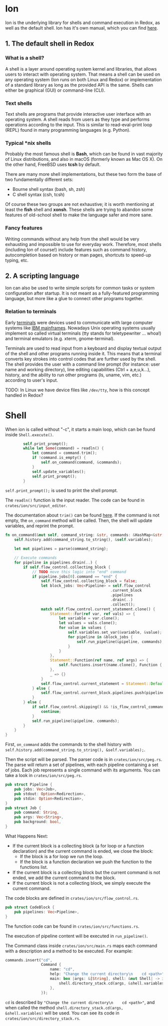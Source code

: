 # Ion

Ion is the underlying library for shells and command execution in Redox, as well as the default shell. Ion has it's own manual, which you can find [here](https://doc.redox-os.org/ion-manual/).

## 1. The default shell in Redox

### What is a shell?
A shell is a layer around operating system kernel and libraries, that allows users to interact with operating system. That means a shell can be used on any operating system (Ion runs on both Linux and Redox) or implementation of a standard library as long as the provided API is the same. Shells can either be graphical (GUI) or command-line (CLI).

### Text shells

Text shells are programs that provide interactive user interface with an operating system. A shell reads from users as they type and performs operations according to the input. This is similar to read-eval-print loop (REPL) found in many programming languages (e.g. Python).

### Typical \*nix shells

Probably the most famous shell is **Bash**, which can be found in vast majority of Linux distributions, and also in macOS (formerly known as Mac OS X). On the other hand, FreeBSD uses **tcsh** by default.

There are many more shell implementations, but these two form the base of two fundamentally different sets:
 * Bourne shell syntax (bash, sh, zsh)
 * C shell syntax (csh, tcsh)

Of course these two groups are not exhaustive; it is worth mentioning at least the **fish** shell and **xonsh**. These shells are trying to abandon some features of old-school shell to make the language safer and more sane.

### Fancy features

Writing commands without any help from the shell would be very exhausting and impossible to use for everyday work. Therefore, most shells (including Ion of course!) include features such as command history, autocompletion based on history or man pages, shortcuts to speed-up typing, etc.

## 2. A scripting language

Ion can also be used to write simple scripts for common tasks or system configuration after startup. It is not meant as a fully-featured programming language, but more like a glue to connect other programs together.

### Relation to terminals

Early [terminals](https://en.wikipedia.org/wiki/Computer_terminal) were devices used to communicate with large computer systems like [IBM mainframes](https://en.wikipedia.org/wiki/IBM_mainframe). Nowadays Unix operating systems usually implement so called virtual terminals (tty stands for teletypewriter ... whoa!) and terminal emulators (e.g. xterm, gnome-terminal).

Terminals are used to read input from a keyboard and display textual output of the shell and other programs running inside it. This means that a terminal converts key strokes into control codes that are further used by the shell. The shell provides the user with a command line prompt (for instance: user name and working directory), line editing capabilities (Ctrl + a,e,u,k...), history, and the ability to run other programs (ls, uname, vim, etc.) according to user's input.  

TODO: In Linux we have device files like `/dev/tty`, how is this concept handled in Redox?

# Shell

When ion is called without "-c", it starts a main loop,
which can be found inside `Shell.execute()`.

```rust
        self.print_prompt();
        while let Some(command) = readln() {
            let command = command.trim();
            if !command.is_empty() {
                self.on_command(command, &commands);
            }
            self.update_variables();
            self.print_prompt();
        }
```

`self.print_prompt();` is used to print the shell prompt.

The `readln()` function is the input reader. The code can be found in `crates/ion/src/input_editor`.

The documentation about `trim()` can be found [here](https://doc.rust-lang.org/std/primitive.str.html#method.trim).
If the command is not empty, the `on_command` method will be called.
Then, the shell will update variables, and reprint the prompt.

```rust
fn on_command(&mut self, command_string: &str, commands: &HashMap<&str, Command>) {
    self.history.add(command_string.to_string(), &self.variables);

    let mut pipelines = parse(command_string);

    // Execute commands
    for pipeline in pipelines.drain(..) {
        if self.flow_control.collecting_block {
            // TODO move this logic into "end" command
            if pipeline.jobs[0].command == "end" {
                self.flow_control.collecting_block = false;
                let block_jobs: Vec<Pipeline> = self.flow_control
                                               .current_block
                                               .pipelines
                                               .drain(..)
                                               .collect();
                match self.flow_control.current_statement.clone() {
                    Statement::For(ref var, ref vals) => {
                        let variable = var.clone();
                        let values = vals.clone();
                        for value in values {
                            self.variables.set_var(&variable, &value);
                            for pipeline in &block_jobs {
                                self.run_pipeline(&pipeline, commands);
                            }
                        }
                    },
                    Statement::Function(ref name, ref args) => {
                        self.functions.insert(name.clone(), Function { name: name.clone(), pipelines: block_jobs.clone(), args: args.clone() });
                    },
                    _ => {}
                }
                self.flow_control.current_statement = Statement::Default;
            } else {
                self.flow_control.current_block.pipelines.push(pipeline);
            }
        } else {
            if self.flow_control.skipping() && !is_flow_control_command(&pipeline.jobs[0].command) {
                continue;
            }
            self.run_pipeline(&pipeline, commands);
        }
    }
}
```

First, `on_command` adds the commands to the shell history with  `self.history.add(command_string.to_string(), &self.variables);`.

Then the script will be parsed. The parser code is in `crates/ion/src/peg.rs`.
The parse will return a set of pipelines, with each pipeline containing a set of jobs.
Each job represents a single command with its arguments.
You can take a look in `crates/ion/src/peg.rs`.

```rust
pub struct Pipeline {
    pub jobs: Vec<Job>,
    pub stdout: Option<Redirection>,
    pub stdin: Option<Redirection>,
}
pub struct Job {
    pub command: String,
    pub args: Vec<String>,
    pub background: bool,
}
```

What Happens Next:
* If the current block is a collecting block (a for loop or a function declaration) and the current command is ended, we close the block:
   * If the block is a for loop we run the loop.
   * If the block is a function declaration we push the function to the functions list.
* If the current block is a collecting block but the current command is not ended, we add the current command to the block.
* If the current block is not a collecting block, we simply execute the current command.

The code blocks are defined in `crates/ion/src/flow_control.rs`.
```Rust
pub struct CodeBlock {
    pub pipelines: Vec<Pipeline>,
}
```

The function code can be found in `crates/ion/src/functions.rs`.

The execution of pipeline content will be executed in `run_pipeline()`.

The Command class inside `crates/ion/src/main.rs` maps each command with a description and a method
to be executed.
For example:

```rust
commands.insert("cd",
                Command {
                    name: "cd",
                    help: "Change the current directory\n    cd <path>",
                    main: box |args: &[String], shell: &mut Shell| -> i32 {
                        shell.directory_stack.cd(args, &shell.variables)
                    },
                });
```

`cd` is described by  `"Change the current directory\n    cd <path>"`, and when called the method
`shell.directory_stack.cd(args, &shell.variables)` will be used. You can see its code in `crates/ion/src/directory_stack.rs`.

<!---
Sources:
http://hyperpolyglot.org/unix-shells
http://pubs.opengroup.org/onlinepubs/009695399/utilities/xcu_chap02.html
https://en.wikipedia.org/wiki/Shell_(computing)
http://unix.stackexchange.com/questions/4126/what-is-the-exact-difference-between-a-terminal-a-shell-a-tty-and-a-con
http://xonsh.org/
-->

